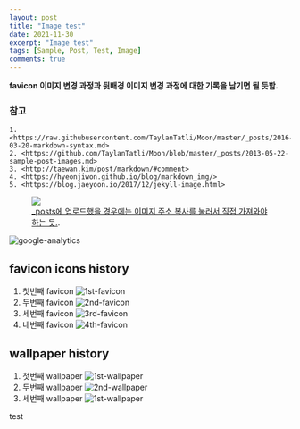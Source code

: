 ```yaml
---
layout: post
title: "Image test"
date: 2021-11-30
excerpt: "Image test"
tags: [Sample, Post, Test, Image]
comments: true
---
```


**favicon 이미지 변경 과정과 뒷배경 이미지 변경 과정에 대한 기록을 남기면 될 듯함.**  

### 참고
	1. <https://raw.githubusercontent.com/TaylanTatli/Moon/master/_posts/2016-03-20-markdown-syntax.md>
	2. <https://github.com/TaylanTatli/Moon/blob/master/_posts/2013-05-22-sample-post-images.md>
	3. <http://taewan.kim/post/markdown/#comment>
	4. <https://hyeonjiwon.github.io/blog/markdown_img/>
	5. <https://blog.jaeyoon.io/2017/12/jekyll-image.html>

<figure>
	<a href="https://raw.githubusercontent.com/jenych0314/jenych0314.github.io/fd7e75b26c66d2b852a51b59ee80bf0a0793e412/_image/2021-12-01-screenshot-error.png"><img src="https://raw.githubusercontent.com/jenych0314/jenych0314.github.io/fd7e75b26c66d2b852a51b59ee80bf0a0793e412/_image/2021-12-01-screenshot-error.png"></a>
	<figcaption><a href="https://raw.githubusercontent.com/jenych0314/jenych0314.github.io/fd7e75b26c66d2b852a51b59ee80bf0a0793e412/_image/2021-12-01-screenshot-error.png" title="Error">_posts에 업로드했을 경우에는 이미지 주소 복사를 눌러서 직접 가져와야하는 듯.</a>.</figcaption>
</figure>
  
![google-analytics](https://github.com/jenych0314/jenych0314.github.io/blob/8d13566778b653b69399688551d56486dc6bf15e/_image/2021-12-01-screenshot-google-analytics.png?raw=true "2 People - One is me, and the other is my freind I think")

## favicon icons history
1. 첫번째 favicon
![1st-favicon](https://github.com/jenych0314/jenych0314.github.io/blob/master/_image/2021-12-01-CheshireCat1.jpg?raw=true)
2. 두번째 favicon
![2nd-favicon](https://github.com/jenych0314/jenych0314.github.io/blob/master/_image/2021-12-01-CheshireCat2.png?raw=true)
3. 세번째 favicon
![3rd-favicon](https://github.com/jenych0314/jenych0314.github.io/blob/master/_image/2021-12-01-CheshireCat3.png?raw=true)
4. 네번째 favicon
![4th-favicon](https://github.com/jenych0314/jenych0314.github.io/blob/master/_image/2021-12-01-CheshireCat4.png?raw=true)

## wallpaper history
1. 첫번째 wallpaper
![1st-wallpaper](https://github.com/jenych0314/jenych0314.github.io/blob/master/_image/2021-12-01-wonderland.jpg?raw=true)
1. 두번째 wallpaper
![2nd-wallpaper](https://github.com/jenych0314/jenych0314.github.io/blob/master/_image/2021-12-01-chess.png?raw=true)
1. 세번째 wallpaper
![1st-wallpaper](https://github.com/jenych0314/jenych0314.github.io/blob/master/_image/2021-12-01-chess_negative.png?raw=true)

test